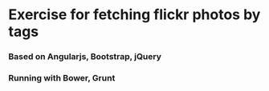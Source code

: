 # Exercise for fetching flickr photos by tags

### Based on Angularjs, Bootstrap, jQuery
### Running with Bower, Grunt

